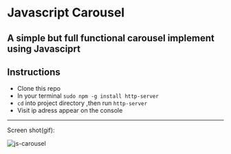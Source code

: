 # Javascript Carousel
A simple but full functional carousel implement using Javasciprt
---

## Instructions
- Clone this repo
- In your terminal `sudo npm -g install http-server`
- `cd` into project directory ,then run `http-server`
- Visit ip adress appear on the console

---

Screen shot(gif):

![js-carousel](https://user-images.githubusercontent.com/6436298/36639831-419ae1f6-1a47-11e8-8ba1-054b5d0718d9.gif)
